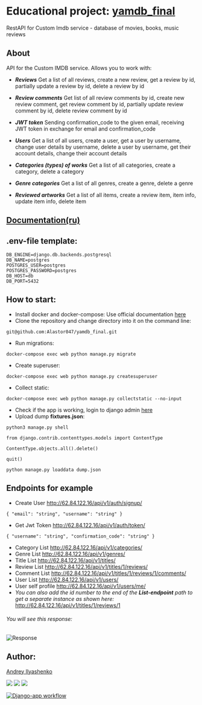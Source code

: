 # Educational project: [yamdb_final](http://62.84.122.16/admin)
RestAPI for Custom Imdb service - database of movies, books, music reviews
## About
API for the Custom IMDB service. Allows you to work with:

- **_Reviews_** Get a list of all reviews, create a new review, get a review by id, partially update a review by id, delete a review by id

- **_Review comments_** Get list of all review comments by id, create new review comment, get review comment by id, partially update review comment by id, delete review comment by id

- **_JWT token_** Sending confirmation_code to the given email, receiving JWT token in exchange for email and confirmation_code

- **_Users_** Get a list of all users, create a user, get a user by username, change user details by username, delete a user by username, get their account details, change their account details

- **_Categories (types) of works_** Get a list of all categories, create a category, delete a category

- **_Genre categories_** Get a list of all genres, create a genre, delete a genre

- **_Reviewed artworks_** Get a list of all items, create a review item, item info, update item info, delete item


## [Documentation(ru)](http://62.84.122.16/redoc/)

## .env-file template:
```
DB_ENGINE=django.db.backends.postgresql
DB_NAME=postgres
POSTGRES_USER=postgres
POSTGRES_PASSWORD=postgres
DB_HOST=db
DB_PORT=5432
```

## How to start:
- Install docker and docker-compose:
Use official documentation [here](https://docs.docker.com/engine/install/)
- Clone the repository and change directory into it on the command line:
```
git@github.com:Alastor047/yamdb_final.git
```
- Run migrations:

```
docker-compose exec web python manage.py migrate
```
- Create superuser:
```
docker-compose exec web python manage.py createsuperuser
```
- Collect static:
```
docker-compose exec web python manage.py collectstatic --no-input
```
- Check if the app is working, login to django admin [here](http://62.84.122.16/admin/)
- Upload dump **fixtures.json**:
```
python3 manage.py shell
```
```
from django.contrib.contenttypes.models import ContentType
```
```
ContentType.objects.all().delete()
```
```
quit()
```
```
python manage.py loaddata dump.json
```
## Endpoints for example
- Create User        http://62.84.122.16/api/v1/auth/signup/
```
{ "email": "string", "username": "string" }
```
- Get Jwt Token      http://62.84.122.16/api/v1/auth/token/
```
{ "username": "string", "confirmation_code": "string" }
```
- Category List      http://62.84.122.16/api/v1/categories/
- Genre List         http://62.84.122.16/api/v1/genres/
- Title List         http://62.84.122.16/api/v1/titles/
- Review List        http://62.84.122.16/api/v1/titles/1/reviews/
- Comment List       http://62.84.122.16/api/v1/titles/1/reviews/1/comments/
- User List          http://62.84.122.16/api/v1/users/
- User self profile  http://62.84.122.16/api/v1/users/me/
- _You can also add the id number to the end of the **List-endpoint** path to get a separate instance as shown here:_
http://62.84.122.16/api/v1/titles/1/reviews/1
###### You will see this response:
![Response](https://user-images.githubusercontent.com/99352898/175463539-8f316740-144f-40b6-943e-66305e04d46c.jpg)

## Author:
[Andrey Ilyashenko](https://github.com/ToxicAv3ng3r)





![](https://img.shields.io/pypi/pyversions/p5?logo=python&logoColor=yellow&style=for-the-badge)
![](https://img.shields.io/badge/Django-2.2.16-blue)
![](https://img.shields.io/badge/DRF-3.12.4-lightblue)

[![Django-app workflow](https://github.com/ToxicAv3ng3r/yamdb_final/actions/workflows/yamdb_workflow.yml/badge.svg)](https://github.com/ToxicAv3ng3r/yamdb_final/actions/workflows/yamdb_workflow.yml)